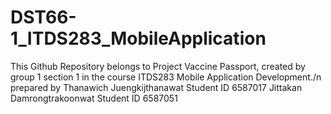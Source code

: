 # DST66-1_ITDS283_MobileApplication
This Github Repository belongs to Project Vaccine Passport, created by group 1 section 1 in the course ITDS283 Mobile Application Development./n
prepared by
Thanawich Juengkijthanawat Student ID 6587017
Jittakan Damrongtrakoonwat Student ID 6587051
